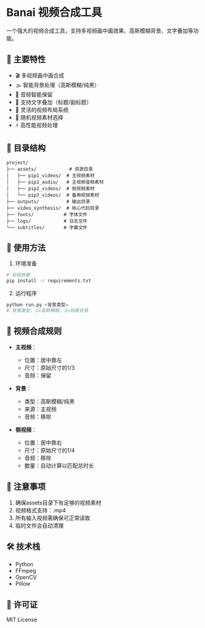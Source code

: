 # Banai 视频合成工具

一个强大的视频合成工具，支持多视频画中画效果、高斯模糊背景、文字叠加等功能。

## 🌟 主要特性

- 🎬 多视频画中画合成
- 🌫️ 智能背景处理（高斯模糊/纯黑）
- 🎵 音频智能保留
- 📝 支持文字叠加（标题/副标题）
- 🎨 灵活的视频布局系统
- 🔄 随机视频素材选择
- ⚡ 高性能视频处理

## 📁 目录结构

```
project/
├── assets/            # 资源目录
│   ├── pip1_videos/  # 主视频素材
│   ├── pip1_audio/   # 主视频音频素材
│   ├── pip2_videos/  # 侧视频素材
│   └── pip3_videos/  # 备用视频素材
├── outputs/          # 输出目录
├── video_synthesis/  # 核心代码目录
├── fonts/           # 字体文件
├── logs/            # 日志文件
└── subtitles/       # 字幕文件
```

## 🚀 使用方法

1. 环境准备
```bash
# 安装依赖
pip install -r requirements.txt
```

2. 运行程序
```bash
python run.py <背景类型>
# 背景类型: 1=高斯模糊, 2=纯黑背景
```

## 🎥 视频合成规则

- **主视频**：
  - 位置：居中靠左
  - 尺寸：原始尺寸的1/3
  - 音频：保留

- **背景**：
  - 类型：高斯模糊/纯黑
  - 来源：主视频
  - 音频：移除

- **侧视频**：
  - 位置：居中靠右
  - 尺寸：原始尺寸的1/4
  - 音频：移除
  - 数量：自动计算以匹配总时长

## 📝 注意事项

1. 确保assets目录下有足够的视频素材
2. 视频格式支持：.mp4
3. 所有输入视频需确保可正常读取
4. 临时文件会自动清理

## 🛠️ 技术栈

- Python
- FFmpeg
- OpenCV
- Pillow

## 📄 许可证

MIT License